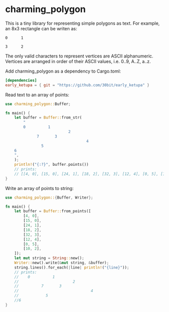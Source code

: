 # charming_polygon

This is a tiny library for representing simple polygons as text. 
For example, an 8x3 rectangle can be writen as:
```
0      1

3      2
```
The only valid characters to represent vertices are ASCII alphanumeric. 
Vertices are arranged in order of their ASCII values, i.e. 0..9, A..Z, a..z.

Add charming_polygon as a dependency to Cargo.toml:
```toml
[dependencies]
early_ketupa = { git = "https://github.com/30bit/early_ketupa" }
```
Read text to an array of points:
```rust
use charming_polygon::Buffer;

fn main() {
    let buffer = Buffer::from_str(
        "
        0          1
                            2
              7       3
                                    4
                5
    6
    ",
    );
    println!("{:?}", buffer.points())
    // prints:
    // [[4, 0], [15, 0], [24, 1], [18, 2], [32, 3], [12, 4], [0, 5], [10, 2]]
}
```
Write an array of points to string:
```rust
use charming_polygon::{Buffer, Writer};

fn main() {
    let buffer = Buffer::from_points([
        [4, 0],
        [15, 0],
        [24, 1],
        [18, 2],
        [32, 3],
        [12, 4],
        [0, 5],
        [10, 2],
    ]);
    let mut string = String::new();
    Writer::new().write(&mut string, &buffer);
    string.lines().for_each(|line| println!("{line}"));
    // prints:
    //    0          1     
    //                        2   
    //          7       3            
    //                                4
    //            5               
    //6                          
}
```
